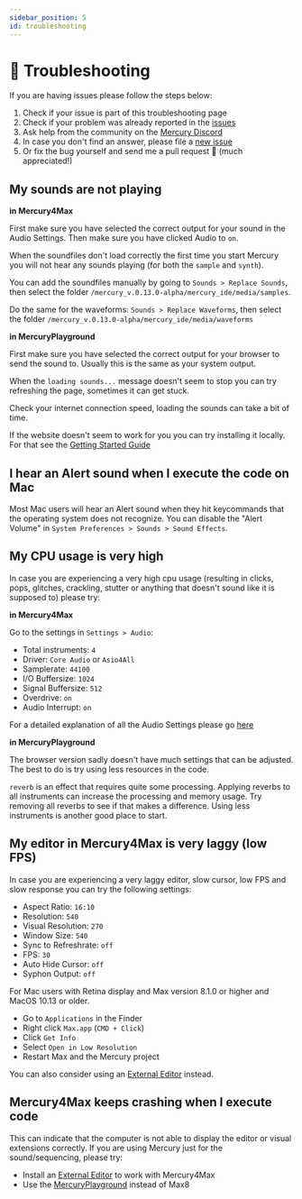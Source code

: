 ```yaml
---
sidebar_position: 5
id: troubleshooting
---
```


# 🚧 Troubleshooting

If you are having issues please follow the steps below:

1. Check if your issue is part of this troubleshooting page
2. Check if your problem was already reported in the [issues](https://github.com/tmhglnd/mercury/issues)
4. Ask help from the community on the [Mercury Discord](https://discord.gg/vt59NYU)
3. In case you don't find an answer, please file a [new issue](https://github.com/tmhglnd/mercury/issues/new)
5. Or fix the bug yourself and send me a pull request 🙏 (much appreciated!)

## My sounds are not playing

**in Mercury4Max**

First make sure you have selected the correct output for your sound in the Audio Settings. Then make sure you have clicked Audio to `on`.

When the soundfiles don't load correctly the first time you start Mercury you will not hear any sounds playing (for both the `sample` and `synth`).

You can add the soundfiles manually by going to `Sounds > Replace Sounds`, then select the folder `/mercury_v.0.13.0-alpha/mercury_ide/media/samples`. 

Do the same for the waveforms: `Sounds > Replace Waveforms`, then select the folder `/mercury_v.0.13.0-alpha/mercury_ide/media/waveforms`

**in MercuryPlayground**

First make sure you have selected the correct output for your browser to send the sound to. Usually this is the same as your system output.

When the `loading sounds...` message doesn't seem to stop you can try refreshing the page, sometimes it can get stuck.

Check your internet connection speed, loading the sounds can take a bit of time.

If the website doesn't seem to work for you you can try installing it locally. For that see the [Getting Started Guide](./../getting-started)

## I hear an Alert sound when I execute the code on Mac

Most Mac users will hear an Alert sound when they hit keycommands that the operating system does not recognize. You can disable the "Alert Volume" in `System Preferences > Sounds > Sound Effects`.

## My CPU usage is very high

In case you are experiencing a very high cpu usage (resulting in clicks, pops, glitches, crackling, stutter or anything that doesn't sound like it is supposed to) please try:

**in Mercury4Max**

Go to the settings in `Settings > Audio`:

- Total instruments: `4`
- Driver: `Core Audio` or `Asio4All`
- Samplerate: `44100`
- I/O Buffersize: `1024`
- Signal Buffersize: `512`
- Overdrive: `on`
- Audio Interrupt: `on`

For a detailed explanation of all the Audio Settings please go [here](./../usage/mercury4max.md#audio-setup)

**in MercuryPlayground**

The browser version sadly doesn't have much settings that can be adjusted. The best to do is try using less resources in the code. 

`reverb` is an effect that requires quite some processing. Applying reverbs to all instruments can increase the processing and memory usage. Try removing all reverbs to see if that makes a difference. Using less instruments is another good place to start.

## My editor in Mercury4Max is very laggy (low FPS)

In case you are experiencing a very laggy editor, slow cursor, low FPS and slow response you can try the following settings:

- Aspect Ratio: `16:10`
- Resolution: `540`
- Visual Resolution: `270`
- Window Size: `540`
- Sync to Refreshrate: `off`
- FPS: `30`
- Auto Hide Cursor: `off`
- Syphon Output: `off`

For Mac users with Retina display and Max version 8.1.0 or higher and MacOS 10.13 or older.

- Go to `Applications` in the Finder
- Right click `Max.app` (`CMD + Click`)
- Click `Get Info`
- Select `Open in Low Resolution`
- Restart Max and the Mercury project

<!-- For a detailed explanation of all the Visual Settings please go [here](./07-environment.md#visual-setup) -->

You can also consider using an [External Editor](./../usage/editors) instead.

## Mercury4Max keeps crashing when I execute code

This can indicate that the computer is not able to display the editor or visual extensions correctly. If you are using Mercury just for the sound/sequencing, please try:

- Install an [External Editor](./../usage/editors) to work with Mercury4Max
- Use the [MercuryPlayground](./../getting-started.md#-mercuryplayground) instead of Max8
